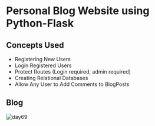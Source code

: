 # Personal Blog Website using Python-Flask
## Concepts Used
- Registering New Users
- Login Registered Users
- Protect Routes (Login required, admin required)
- Creating Relational Databases
- Allow Any User to Add Comments to BlogPosts
## Blog
![day69](https://user-images.githubusercontent.com/98851253/164320602-ee6de83b-29c4-4eee-968c-3ea22ceea2c7.gif)
